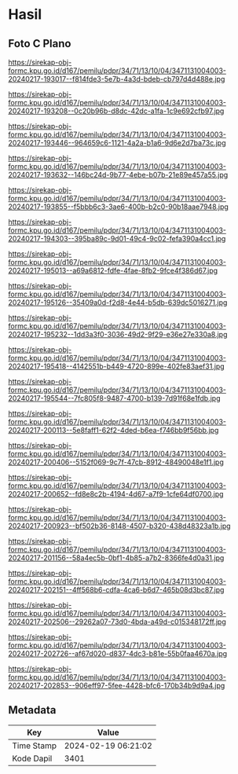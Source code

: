 # Hasil

## Foto C Plano

https://sirekap-obj-formc.kpu.go.id/d167/pemilu/pdpr/34/71/13/10/04/3471131004003-20240217-193017--f814fde3-5e7b-4a3d-bdeb-cb797d4d488e.jpg

https://sirekap-obj-formc.kpu.go.id/d167/pemilu/pdpr/34/71/13/10/04/3471131004003-20240217-193208--0c20b96b-d8dc-42dc-a1fa-1c9e692cfb97.jpg

https://sirekap-obj-formc.kpu.go.id/d167/pemilu/pdpr/34/71/13/10/04/3471131004003-20240217-193446--964659c6-1121-4a2a-b1a6-9d6e2d7ba73c.jpg

https://sirekap-obj-formc.kpu.go.id/d167/pemilu/pdpr/34/71/13/10/04/3471131004003-20240217-193632--146bc24d-9b77-4ebe-b07b-21e89e457a55.jpg

https://sirekap-obj-formc.kpu.go.id/d167/pemilu/pdpr/34/71/13/10/04/3471131004003-20240217-193855--f5bbb6c3-3ae6-400b-b2c0-90b18aae7948.jpg

https://sirekap-obj-formc.kpu.go.id/d167/pemilu/pdpr/34/71/13/10/04/3471131004003-20240217-194303--395ba89c-9d01-49c4-9c02-fefa390a4cc1.jpg

https://sirekap-obj-formc.kpu.go.id/d167/pemilu/pdpr/34/71/13/10/04/3471131004003-20240217-195013--a69a6812-fdfe-4fae-8fb2-9fce4f386d67.jpg

https://sirekap-obj-formc.kpu.go.id/d167/pemilu/pdpr/34/71/13/10/04/3471131004003-20240217-195126--35409a0d-f2d8-4e44-b5db-639dc5016271.jpg

https://sirekap-obj-formc.kpu.go.id/d167/pemilu/pdpr/34/71/13/10/04/3471131004003-20240217-195232--1dd3a3f0-3036-49d2-9f29-e36e27e330a8.jpg

https://sirekap-obj-formc.kpu.go.id/d167/pemilu/pdpr/34/71/13/10/04/3471131004003-20240217-195418--4142551b-b449-4720-899e-402fe83aef31.jpg

https://sirekap-obj-formc.kpu.go.id/d167/pemilu/pdpr/34/71/13/10/04/3471131004003-20240217-195544--7fc805f8-9487-4700-b139-7d91f68e1fdb.jpg

https://sirekap-obj-formc.kpu.go.id/d167/pemilu/pdpr/34/71/13/10/04/3471131004003-20240217-200113--5e8faff1-62f2-4ded-b6ea-f746bb9f56bb.jpg

https://sirekap-obj-formc.kpu.go.id/d167/pemilu/pdpr/34/71/13/10/04/3471131004003-20240217-200406--5152f069-9c7f-47cb-8912-48490048e1f1.jpg

https://sirekap-obj-formc.kpu.go.id/d167/pemilu/pdpr/34/71/13/10/04/3471131004003-20240217-200652--fd8e8c2b-4194-4d67-a7f9-1cfe64df0700.jpg

https://sirekap-obj-formc.kpu.go.id/d167/pemilu/pdpr/34/71/13/10/04/3471131004003-20240217-200923--bf502b36-8148-4507-b320-438d48323a1b.jpg

https://sirekap-obj-formc.kpu.go.id/d167/pemilu/pdpr/34/71/13/10/04/3471131004003-20240217-201156--58a4ec5b-0bf1-4b85-a7b2-8366fe4d0a31.jpg

https://sirekap-obj-formc.kpu.go.id/d167/pemilu/pdpr/34/71/13/10/04/3471131004003-20240217-202151--4ff568b6-cdfa-4ca6-b6d7-465b08d3bc87.jpg

https://sirekap-obj-formc.kpu.go.id/d167/pemilu/pdpr/34/71/13/10/04/3471131004003-20240217-202506--29262a07-73d0-4bda-a49d-c015348172ff.jpg

https://sirekap-obj-formc.kpu.go.id/d167/pemilu/pdpr/34/71/13/10/04/3471131004003-20240217-202726--af67d020-d837-4dc3-b81e-55b0faa4670a.jpg

https://sirekap-obj-formc.kpu.go.id/d167/pemilu/pdpr/34/71/13/10/04/3471131004003-20240217-202853--906eff97-5fee-4428-bfc6-170b34b9d9a4.jpg


## Metadata

| Key        | Value               |
| ---------- | ------------------- |
| Time Stamp | 2024-02-19 06:21:02 |
| Kode Dapil | 3401                |



